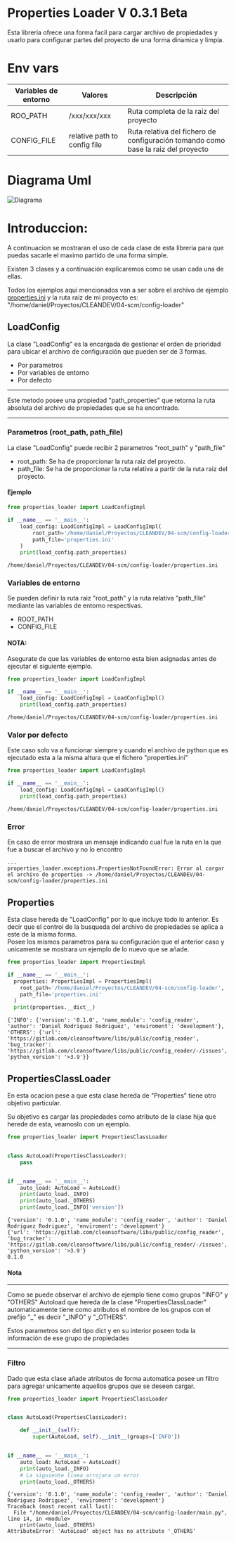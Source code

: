 # Properties Loader V 0.3.1 Beta

Esta libreria ofrece una forma facil para cargar archivo de propiedades y usarlo para configurar partes del proyecto
de una forma dinamica y limpia.

# Env vars

| Variables de entorno    | Valores                                          | Descripción                                                                                                                                |
|-------------------------|--------------------------------------------------|--------------------------------------------------------------------------------------------------------------------------------------------|
| ROO_PATH                | /xxx/xxx/xxx                                     | Ruta completa de la raiz del proyecto                                                                                                      |
| CONFIG_FILE             | relative path to config file                     | Ruta relativa del fichero de configuración tomando como base la raiz del proyecto                                                          | 

# Diagrama Uml

![Diagrama](https://gitlab.com/cleansoftware/libs/public/cleandev-config-loader/-/raw/master/docs/diagram_class.png)

# Introduccion:
A continuacion se mostraran el uso de cada clase de esta libreria para que puedas sacarle el maximo partido de una 
forma simple.  

Existen 3 clases y a continuación explicaremos como se usan cada una de ellas.

Todos los ejemplos aqui mencionados van a ser sobre el archivo de ejemplo [properties.ini](properties.ini)
y la ruta raiz de mi proyecto es: "/home/daniel/Proyectos/CLEANDEV/04-scm/config-loader"

## LoadConfig
La clase "LoadConfig" es la encargada de gestionar el orden de prioridad para ubicar el archivo de configuración que
pueden ser de 3 formas.
* Por parametros
* Por variables de entorno
* Por defecto  
---


Este metodo posee una propiedad "path_properties" que retorna la ruta absoluta del archivo de propiedades que se ha
encontrado.


---
### Parametros (root_path, path_file)
La clase "LoadConfig" puede recibir 2 parametros "root_path" y "path_file"
* root_path:
  Se ha de proporcionar la ruta raiz del proyecto.
* path_file: 
  Se ha de proporcionar la ruta relativa a partir de la ruta raiz del proyecto.

#### Ejemplo

```python
from properties_loader import LoadConfigImpl

if __name__ == '__main__':
    load_config: LoadConfigImpl = LoadConfigImpl(
        root_path='/home/daniel/Proyectos/CLEANDEV/04-scm/config-loader',
        path_file='properties.ini'
    )
    print(load_config.path_properties)
```
```
/home/daniel/Proyectos/CLEANDEV/04-scm/config-loader/properties.ini
```

### Variables de entorno
Se pueden definir la ruta raiz "root_path" y la ruta relativa "path_file" mediante las variables de entorno
respectivas.

* ROOT_PATH
* CONFIG_FILE
#### NOTA:
Asegurate de que las variables de entorno esta bien asignadas antes de ejecutar el siguiente ejemplo.

```python
from properties_loader import LoadConfigImpl

if __name__ == '__main__':
    load_config: LoadConfigImpl = LoadConfigImpl()
    print(load_config.path_properties)
```
```
/home/daniel/Proyectos/CLEANDEV/04-scm/config-loader/properties.ini
```

### Valor por defecto
Este caso solo va a funcionar siempre y cuando el archivo de python que es ejecutado esta a la misma altura que el fichero 
"properties.ini"

```python
from properties_loader import LoadConfigImpl

if __name__ == '__main__':
    load_config: LoadConfigImpl = LoadConfigImpl()
    print(load_config.path_properties)
```
```
/home/daniel/Proyectos/CLEANDEV/04-scm/config-loader/properties.ini
```

### Error
En caso de error mostrara un mensaje indicando cual fue la ruta en la que fue a buscar el archivo
y no lo encontro
```
...
properties_loader.exceptions.PropertiesNotFoundError: Error al cargar el archivo de properties -> /home/daniel/Proyectos/CLEANDEV/04-scm/config-loader/properties.ini
```

## Properties
Esta clase hereda de "LoadConfig" por lo que incluye todo lo anterior. Es decir que el control
de la busqueda del archivo de propiedades se aplica a este de la misma forma.  
Posee los mismos parametros para su configuración que el anterior caso y unicamente se mostrara un ejemplo
de lo nuevo que se añade.

```python
from properties_loader import PropertiesImpl

if __name__ == '__main__':
  properties: PropertiesImpl = PropertiesImpl(
    root_path='/home/daniel/Proyectos/CLEANDEV/04-scm/config-loader',
    path_file='properties.ini'
  )
  print(properties.__dict__)
```
```
{'INFO': {'version': '0.1.0', 'name_module': 'config_reader', 'author': 'Daniel Rodriguez Rodriguez', 'enviroment': 'development'}, 'OTHERS': {'url': 'https://gitlab.com/cleansoftware/libs/public/config_reader', 'bug_tracker': 'https://gitlab.com/cleansoftware/libs/public/config_reader/-/issues', 'python_version': '>3.9'}}
```

## PropertiesClassLoader
En esta ocacion pese a que esta clase hereda de "Properties" tiene otro objetivo particular.  

Su objetivo es cargar las propiedades como atributo de la clase hija que herede de esta, veamoslo
con un ejemplo.

```python
from properties_loader import PropertiesClassLoader


class AutoLoad(PropertiesClassLoader):
    pass


if __name__ == '__main__':
    auto_load: AutoLoad = AutoLoad()
    print(auto_load._INFO)
    print(auto_load._OTHERS)
    print(auto_load._INFO['version'])
```
```
{'version': '0.1.0', 'name_module': 'config_reader', 'author': 'Daniel Rodriguez Rodriguez', 'enviroment': 'development'}
{'url': 'https://gitlab.com/cleansoftware/libs/public/config_reader', 'bug_tracker': 'https://gitlab.com/cleansoftware/libs/public/config_reader/-/issues', 'python_version': '>3.9'}
0.1.0

```

#### Nota

---
Como se puede observar el archivo de ejemplo tiene como grupos "INFO" y "OTHERS"
Autoload que hereda de la clase "PropertiesClassLoader" automaticamente tiene como atributos
el nombre de los grupos con el prefijo "_" es decir "_INFO" y "_OTHERS".  

Estos parametros son del tipo dict y en su interior poseen toda la información de ese grupo de propiedades

---

### Filtro
Dado que esta clase añade atributos de forma automatica posee un filtro para agregar unicamente
aquellos grupos que se deseen cargar.

```python
from properties_loader import PropertiesClassLoader


class AutoLoad(PropertiesClassLoader):

    def __init__(self):
        super(AutoLoad, self).__init__(groups=['INFO'])


if __name__ == '__main__':
    auto_load: AutoLoad = AutoLoad()
    print(auto_load._INFO)
    # La siguiente linea arrojara un error
    print(auto_load._OTHERS)

```
```
{'version': '0.1.0', 'name_module': 'config_reader', 'author': 'Daniel Rodriguez Rodriguez', 'enviroment': 'development'}
Traceback (most recent call last):
  File "/home/daniel/Proyectos/CLEANDEV/04-scm/config-loader/main.py", line 14, in <module>
    print(auto_load._OTHERS)
AttributeError: 'AutoLoad' object has no attribute '_OTHERS'
```